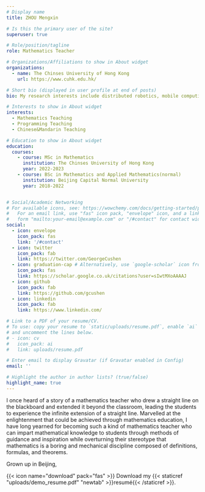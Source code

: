 ```yaml
---
# Display name
title: ZHOU Mengxin

# Is this the primary user of the site?
superuser: true

# Role/position/tagline
role: Mathematics Teacher

# Organizations/Affiliations to show in About widget
organizations:
  - name: The Chinses University of Hong Kong
    url: https://www.cuhk.edu.hk/

# Short bio (displayed in user profile at end of posts)
bio: My research interests include distributed robotics, mobile computing and programmable matter.

# Interests to show in About widget
interests:
  - Mathematics Teaching
  - Programming Teaching
  - Chinese&Mandarin Teaching

# Education to show in About widget
education:
  courses:
    - course: MSc in Mathematics
      institution: The Chinses University of Hong Kong
      year: 2022-2023
    - course: BSc in Mathematics and Applied Mathematics(normal)
      institution: Beijing Capital Normal University
      year: 2018-2022


# Social/Academic Networking
# For available icons, see: https://wowchemy.com/docs/getting-started/page-builder/#icons
#   For an email link, use "fas" icon pack, "envelope" icon, and a link in the
#   form "mailto:your-email@example.com" or "/#contact" for contact widget.
social:
  - icon: envelope
    icon_pack: fas
    link: '/#contact'
  - icon: twitter
    icon_pack: fab
    link: https://twitter.com/GeorgeCushen
  - icon: graduation-cap # Alternatively, use `google-scholar` icon from `ai` icon pack
    icon_pack: fas
    link: https://scholar.google.co.uk/citations?user=sIwtMXoAAAAJ
  - icon: github
    icon_pack: fab
    link: https://github.com/gcushen
  - icon: linkedin
    icon_pack: fab
    link: https://www.linkedin.com/

# Link to a PDF of your resume/CV.
# To use: copy your resume to `static/uploads/resume.pdf`, enable `ai` icons in `params.toml`,
# and uncomment the lines below.
# - icon: cv
#   icon_pack: ai
#   link: uploads/resume.pdf

# Enter email to display Gravatar (if Gravatar enabled in Config)
email: ''

# Highlight the author in author lists? (true/false)
highlight_name: true
---
```


I once heard of a story of a mathematics teacher who drew a straight line on the blackboard and extended it beyond the classroom, leading the students to experience the infinite extension of a straight line. Marvelled at the enlightenment that could be achieved through mathematics education, I have long yearned for becoming such a kind of mathematics teacher who can impart mathematical knowledge to students through methods of guidance and inspiration while overturning their stereotype that mathematics is a boring and mechanical discipline composed of definitions, formulas, and theorems.

Grown up in Beijing,

{{< icon name="download" pack="fas" >}} Download my {{< staticref "uploads/demo_resume.pdf" "newtab" >}}resumé{{< /staticref >}}.
